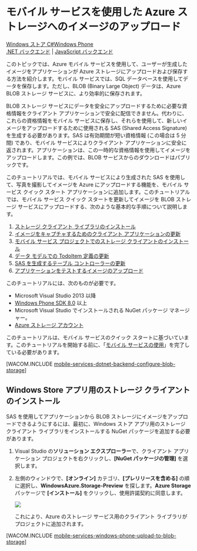 <properties linkId="mobile-services-dotnet-backend-windows-phone-upload-data-blob-storage" pageTitle="Use Mobile Services to upload images to blob storage (Windows Phone) | Mobile Services" metaKeywords="" description="Learn how to use Mobile Services to upload images to Azure Blob Storage." metaCanonical="" disqusComments="0" umbracoNaviHide="1" documentationCenter="Mobile" title="Upload images to Azure Storage by using Mobile Services" authors="glenga" writer="glenga" services="mobile-services, storage" />

<tags ms.service="mobile-services" ms.workload="mobile" ms.tgt_pltfrm="mobile-windows-phone" ms.devlang="dotnet" ms.topic="article" ms.date="01/01/1900" ms.author="glenga" />

# モバイル サービスを使用した Azure ストレージへのイメージのアップロード

<div class="dev-center-tutorial-selector sublanding"><a href="/ja-jp/documentation/articles/mobile-services-dotnet-backend-windows-store-dotnet-upload-data-blob-storage" title="Windows ストア C#">Windows ストア C#</a><a href="/ja-jp/documentation/articles/mobile-services-dotnet-backend-windows-phone-upload-data-blob-storage" title="Windows Phone" class="current">Windows Phone</a></div>

<div class="dev-center-tutorial-subselector"><a href="/ja-jp/documentation/articles/mobile-services-dotnet-backend-windows-phone-upload-data-blob-storage" title=".NET バックエンド" class="current">.NET バックエンド</a> |  <a href="/ja-jp/documentation/articles/mobile-services-windows-phone-upload-data-blob-storage"  title="JavaScript バックエンド">JavaScript バックエンド</a></div>

このトピックでは、Azure モバイル サービスを使用して、ユーザーが生成したイメージをアプリケーションが Azure ストレージにアップロードおよび保存する方法を紹介します。モバイル サービスでは、SQL データベースを使用してデータを保存します。ただし、BLOB (Binary Large Object) データは、Azure BLOB ストレージ サービスに、より効率的に保存されます。

BLOB ストレージ サービスにデータを安全にアップロードするために必要な資格情報をクライアント アプリケーションで安全に配信できません。代わりに、これらの資格情報をモバイル サービスに保存し、それらを使用して、新しいイメージをアップロードするために使用される SAS (Shared Access Signature) を生成する必要があります。SAS は有効期間が短い資格情報 (この場合は 5 分間) であり、モバイル サービスによりクライアント アプリケーションに安全に返されます。アプリケーションは、この一時的な資格情報を使用してイメージをアップロードします。この例では、BLOB サービスからのダウンロードはパブリックです。

このチュートリアルでは、モバイル サービスにより生成された SAS を使用して、写真を撮影してイメージを Azure にアップロードする機能を、モバイル サービス クイック スタート アプリケーションに追加します。このチュートリアルでは、モバイル サービス クイック スタートを更新してイメージを BLOB ストレージ サービスにアップロードする、次のような基本的な手順について説明します。

1.  [ストレージ クライアント ライブラリのインストール][ストレージ クライアント ライブラリのインストール]
2.  [イメージをキャプチャするためのクライアント アプリケーションの更新][イメージをキャプチャするためのクライアント アプリケーションの更新]
3.  [モバイル サービス プロジェクトでのストレージ クライアントのインストール][モバイル サービス プロジェクトでのストレージ クライアントのインストール]
4.  [データ モデルでの TodoItem 定義の更新][データ モデルでの TodoItem 定義の更新]
5.  [SAS を生成するテーブル コントローラーの更新][SAS を生成するテーブル コントローラーの更新]
6.  [アプリケーションをテストするイメージのアップロード][アプリケーションをテストするイメージのアップロード]

このチュートリアルには、次のものが必要です。

-   Microsoft Visual Studio 2013 以降
-   [Windows Phone SDK 8.0][Windows Phone SDK 8.0] 以上
-   Microsoft Visual Studio でインストールされる NuGet パッケージ マネージャー。
-   [Azure ストレージ アカウント][Azure ストレージ アカウント]

このチュートリアルは、モバイル サービスのクイック スタートに基づいています。このチュートリアルを開始する前に、「[モバイル サービスの使用][モバイル サービスの使用]」を完了している必要があります。

[WACOM.INCLUDE [mobile-services-dotnet-backend-configure-blob-storage](../includes/mobile-services-dotnet-backend-configure-blob-storage.md)]

## <a name="install-storage-client"></a>Windows Store アプリ用のストレージ クライアントのインストール

SAS を使用してアプリケーションから BLOB ストレージにイメージをアップロードできるようにするには、最初に、Windows ストア アプリ用のストレージ クライアント ライブラリをインストールする NuGet パッケージを追加する必要があります。

1.  Visual Studio の**ソリューション エクスプローラー**で、クライアント アプリケーション プロジェクトを右クリックし、**[NuGet パッケージの管理]** を選択します。

2.  左側のウィンドウで、**[オンライン]** カテゴリ、**[プレリリースを含める]** の順に選択し、**WindowsAzure.Storage-Preview** を探します。**Azure Storage** パッケージで **[インストール]** をクリックし、使用許諾契約に同意します。

    ![][0]

    これにより、Azure のストレージ サービス用のクライアント ライブラリがプロジェクトに追加されます。

[WACOM.INCLUDE [mobile-services-windows-phone-upload-to-blob-storage](../includes/mobile-services-windows-phone-upload-to-blob-storage.md)]

<!-- Anchors. --> 
<!-- Images. --> 
<!-- URLs. -->

  [ストレージ クライアント ライブラリのインストール]: #install-storage-client
  [イメージをキャプチャするためのクライアント アプリケーションの更新]: #add-select-images
  [モバイル サービス プロジェクトでのストレージ クライアントのインストール]: #storage-client-server
  [データ モデルでの TodoItem 定義の更新]: #update-data-model
  [SAS を生成するテーブル コントローラーの更新]: #update-scripts
  [アプリケーションをテストするイメージのアップロード]: #test
  [Windows Phone SDK 8.0]: http://www.microsoft.com/ja-jp/download/details.aspx?id=35471
  [Azure ストレージ アカウント]: /ja-jp/documentation/articles/storage-create-storage-account/
  [モバイル サービスの使用]: /ja-jp/documentation/articles/mobile-services-windows-phone-get-started
  [mobile-services-dotnet-backend-configure-blob-storage]: ../includes/mobile-services-dotnet-backend-configure-blob-storage.md
  [0]: ./media/mobile-services-dotnet-backend-windows-phone-upload-data-blob-storage/mobile-add-storage-nuget-package-dotnet.png
  [mobile-services-windows-phone-upload-to-blob-storage]: ../includes/mobile-services-windows-phone-upload-to-blob-storage.md
